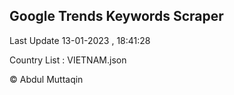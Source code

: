 

## Google Trends Keywords Scraper 
 
Last Update 13-01-2023 , 18:41:28

Country List :
VIETNAM.json



© Abdul Muttaqin 
